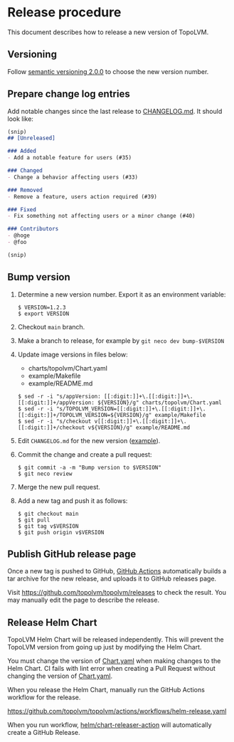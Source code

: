 Release procedure
=================

This document describes how to release a new version of TopoLVM.

Versioning
----------

Follow [semantic versioning 2.0.0][semver] to choose the new version number.

Prepare change log entries
--------------------------

Add notable changes since the last release to [CHANGELOG.md](CHANGELOG.md).
It should look like:

```markdown
(snip)
## [Unreleased]

### Added
- Add a notable feature for users (#35)

### Changed
- Change a behavior affecting users (#33)

### Removed
- Remove a feature, users action required (#39)

### Fixed
- Fix something not affecting users or a minor change (#40)

### Contributors
- @hoge
- @foo

(snip)
```

Bump version
------------

1. Determine a new version number.  Export it as an environment variable:

    ```console
    $ VERSION=1.2.3
    $ export VERSION
    ```

2. Checkout `main` branch.
3. Make a branch to release, for example by `git neco dev bump-$VERSION`
4. Update image versions in files below:
   - charts/topolvm/Chart.yaml
   - example/Makefile
   - example/README.md
    ```console
    $ sed -r -i "s/appVersion: [[:digit:]]+\.[[:digit:]]+\.[[:digit:]]+/appVersion: ${VERSION}/g" charts/topolvm/Chart.yaml
    $ sed -r -i "s/TOPOLVM_VERSION=[[:digit:]]+\.[[:digit:]]+\.[[:digit:]]+/TOPOLVM_VERSION=${VERSION}/g" example/Makefile
    $ sed -r -i "s/checkout v[[:digit:]]+\.[[:digit:]]+\.[[:digit:]]+/checkout v${VERSION}/g" example/README.md
    ```
5. Edit `CHANGELOG.md` for the new version ([example][]).
6. Commit the change and create a pull request:

    ```console
    $ git commit -a -m "Bump version to $VERSION"
    $ git neco review
    ```

7. Merge the new pull request.
8. Add a new tag and push it as follows:

    ```console
    $ git checkout main
    $ git pull
    $ git tag v$VERSION
    $ git push origin v$VERSION
    ```

Publish GitHub release page
---------------------------

Once a new tag is pushed to GitHub, [GitHub Actions][] automatically
builds a tar archive for the new release, and uploads it to GitHub
releases page.

Visit https://github.com/topolvm/topolvm/releases to check
the result.  You may manually edit the page to describe the release.

Release Helm Chart
------------------

TopoLVM Helm Chart will be released independently.
This will prevent the TopoLVM version from going up just by modifying the Helm Chart.

You must change the version of [Chart.yaml](./charts/topolvm/Chart.yaml) when making changes to the Helm Chart.
CI fails with lint error when creating a Pull Request without changing the version of [Chart.yaml](./charts/topolvm/Chart.yaml).

When you release the Helm Chart, manually run the GitHub Actions workflow for the release.

https://github.com/topolvm/topolvm/actions/workflows/helm-release.yaml

When you run workflow, [helm/chart-releaser-action](https://github.com/helm/chart-releaser-action) will automatically create a GitHub Release.

[semver]: https://semver.org/spec/v2.0.0.html
[example]: https://github.com/cybozu-go/etcdpasswd/commit/77d95384ac6c97e7f48281eaf23cb94f68867f79
[GitHub Actions]: https://github.com/topolvm/topolvm/actions
